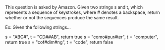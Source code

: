 This question is asked by Amazon. Given two strings s and t, which represents a sequence of keystrokes, where # denotes a backspace, return whether or not the sequences produce the same result.

Ex: Given the following strings...

s = "ABC#", t = "CD##AB", return true
s = "como#pur#ter", t = "computer", return true
s = "cof#dim#ng", t = "code", return false